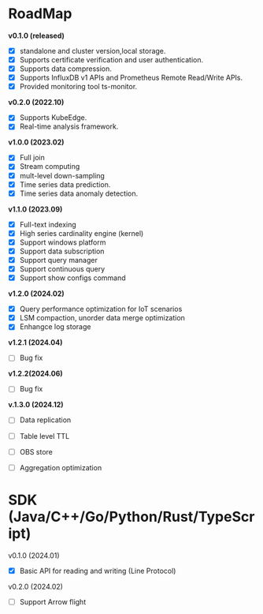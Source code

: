 # RoadMap

**v0.1.0 (released)**

- [x] standalone and cluster version,local storage.
- [x] Supports certificate verification and user authentication.
- [x] Supports data compression.
- [x] Supports  InfluxDB v1 APIs and Prometheus Remote Read/Write APIs.
- [x] Provided monitoring tool ts-monitor.

**v0.2.0 (2022.10)**

- [x] Supports KubeEdge.
- [x] Real-time analysis framework.

**v1.0.0 (2023.02)**

- [x] Full join
- [x] Stream computing
- [x] mult-level down-sampling
- [x] Time series data prediction.
- [x] Time series data anomaly detection.

**v1.1.0 (2023.09)**

- [x] Full-text indexing
- [x] High series cardinality engine (kernel)
- [x] Support windows platform
- [x] Support data subscription
- [x] Support query manager
- [x] Support continuous query
- [x] Support show configs command

**v1.2.0 (2024.02)**

- [x] Query performance optimization for IoT scenarios
- [x] LSM compaction, unorder data merge optimization
- [x] Enhangce log storage

**v1.2.1 (2024.04)**

- [ ] Bug fix

**v1.2.2(2024.06)**

- [ ] Bug fix

**v.1.3.0 (2024.12)**

- [ ] Data replication
- [ ] Table level TTL
- [ ] OBS store
- [ ] Aggregation optimization



# SDK (Java/C++/Go/Python/Rust/TypeScript)

v0.1.0 (2024.01)

- [x] Basic API for reading and writing (Line Protocol)

v0.2.0 (2024.02)

- [ ] Support Arrow flight 
